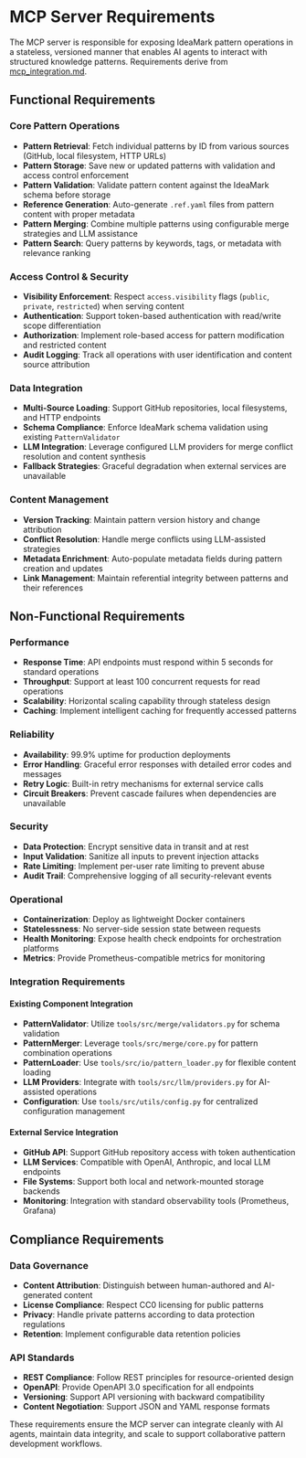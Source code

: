 # MCP Server Requirements

The MCP server is responsible for exposing IdeaMark pattern operations in a stateless, versioned manner that enables AI agents to interact with structured knowledge patterns. Requirements derive from [mcp_integration.md](../mcp_integration.md).

## Functional Requirements

### Core Pattern Operations
- **Pattern Retrieval**: Fetch individual patterns by ID from various sources (GitHub, local filesystem, HTTP URLs)
- **Pattern Storage**: Save new or updated patterns with validation and access control enforcement
- **Pattern Validation**: Validate pattern content against the IdeaMark schema before storage
- **Reference Generation**: Auto-generate `.ref.yaml` files from pattern content with proper metadata
- **Pattern Merging**: Combine multiple patterns using configurable merge strategies and LLM assistance
- **Pattern Search**: Query patterns by keywords, tags, or metadata with relevance ranking

### Access Control & Security
- **Visibility Enforcement**: Respect `access.visibility` flags (`public`, `private`, `restricted`) when serving content
- **Authentication**: Support token-based authentication with read/write scope differentiation
- **Authorization**: Implement role-based access for pattern modification and restricted content
- **Audit Logging**: Track all operations with user identification and content source attribution

### Data Integration
- **Multi-Source Loading**: Support GitHub repositories, local filesystems, and HTTP endpoints
- **Schema Compliance**: Enforce IdeaMark schema validation using existing `PatternValidator`
- **LLM Integration**: Leverage configured LLM providers for merge conflict resolution and content synthesis
- **Fallback Strategies**: Graceful degradation when external services are unavailable

### Content Management
- **Version Tracking**: Maintain pattern version history and change attribution
- **Conflict Resolution**: Handle merge conflicts using LLM-assisted strategies
- **Metadata Enrichment**: Auto-populate metadata fields during pattern creation and updates
- **Link Management**: Maintain referential integrity between patterns and their references

## Non-Functional Requirements

### Performance
- **Response Time**: API endpoints must respond within 5 seconds for standard operations
- **Throughput**: Support at least 100 concurrent requests for read operations
- **Scalability**: Horizontal scaling capability through stateless design
- **Caching**: Implement intelligent caching for frequently accessed patterns

### Reliability
- **Availability**: 99.9% uptime for production deployments
- **Error Handling**: Graceful error responses with detailed error codes and messages
- **Retry Logic**: Built-in retry mechanisms for external service calls
- **Circuit Breakers**: Prevent cascade failures when dependencies are unavailable

### Security
- **Data Protection**: Encrypt sensitive data in transit and at rest
- **Input Validation**: Sanitize all inputs to prevent injection attacks
- **Rate Limiting**: Implement per-user rate limiting to prevent abuse
- **Audit Trail**: Comprehensive logging of all security-relevant events

### Operational
- **Containerization**: Deploy as lightweight Docker containers
- **Statelessness**: No server-side session state between requests
- **Health Monitoring**: Expose health check endpoints for orchestration platforms
- **Metrics**: Provide Prometheus-compatible metrics for monitoring

### Integration Requirements

#### Existing Component Integration
- **PatternValidator**: Utilize `tools/src/merge/validators.py` for schema validation
- **PatternMerger**: Leverage `tools/src/merge/core.py` for pattern combination operations
- **PatternLoader**: Use `tools/src/io/pattern_loader.py` for flexible content loading
- **LLM Providers**: Integrate with `tools/src/llm/providers.py` for AI-assisted operations
- **Configuration**: Use `tools/src/utils/config.py` for centralized configuration management

#### External Service Integration
- **GitHub API**: Support GitHub repository access with token authentication
- **LLM Services**: Compatible with OpenAI, Anthropic, and local LLM endpoints
- **File Systems**: Support both local and network-mounted storage backends
- **Monitoring**: Integration with standard observability tools (Prometheus, Grafana)

## Compliance Requirements

### Data Governance
- **Content Attribution**: Distinguish between human-authored and AI-generated content
- **License Compliance**: Respect CC0 licensing for public patterns
- **Privacy**: Handle private patterns according to data protection regulations
- **Retention**: Implement configurable data retention policies

### API Standards
- **REST Compliance**: Follow REST principles for resource-oriented design
- **OpenAPI**: Provide OpenAPI 3.0 specification for all endpoints
- **Versioning**: Support API versioning with backward compatibility
- **Content Negotiation**: Support JSON and YAML response formats

These requirements ensure the MCP server can integrate cleanly with AI agents, maintain data integrity, and scale to support collaborative pattern development workflows.
